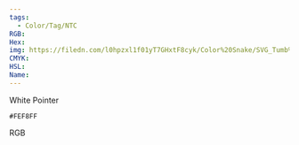```yaml
---
tags:
  - Color/Tag/NTC
RGB:
Hex:
img: https://filedn.com/l0hpzxl1f01yT7GHxtF8cyk/Color%20Snake/SVG_Tumb%20Mass%20No%20Name/FEF8FF.svg
CMYK:
HSL:
Name:
---
```

White Pointer
```palette
#FEF8FF
```
RGB
